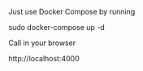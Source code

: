 Just use Docker Compose by running

sudo docker-compose up -d

Call in your browser

http://localhost:4000
